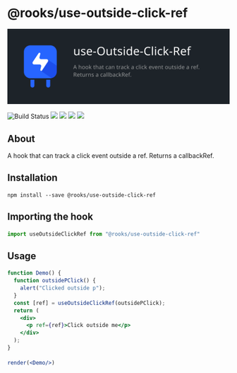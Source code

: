 # @rooks/use-outside-click-ref
![TitleCard](./title-card.svg)

![Build Status](https://github.com/imbhargav5/rooks/workflows/Node%20CI/badge.svg) ![](https://img.shields.io/npm/v/@rooks/use-outside-click-ref/latest.svg) ![](https://img.shields.io/npm/l/@rooks/use-outside-click-ref.svg) ![](https://img.shields.io/bundlephobia/min/@rooks/use-outside-click-ref.svg) ![](https://img.shields.io/david/imbhargav5/rooks.svg?path=packages%2Foutside-click-ref)




## About 
A hook that can track a click event outside a ref. Returns a callbackRef.

## Installation

```
npm install --save @rooks/use-outside-click-ref
```

## Importing the hook

```javascript
import useOutsideClickRef from "@rooks/use-outside-click-ref"
```

## Usage

```jsx
function Demo() {
  function outsidePClick() {
    alert("Clicked outside p");
  }
  const [ref] = useOutsideClickRef(outsidePClick);
  return (
    <div>
      <p ref={ref}>Click outside me</p>
    </div>
  );
}

render(<Demo/>)
```
